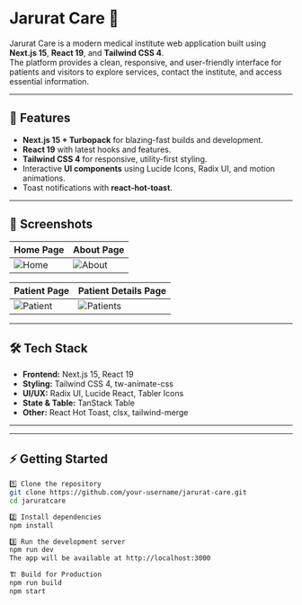 # Jarurat Care 🏥

Jarurat Care is a modern medical institute web application built using **Next.js 15**, **React 19**, and **Tailwind CSS 4**.  
The platform provides a clean, responsive, and user-friendly interface for patients and visitors to explore services, contact the institute, and access essential information.

---

## 🚀 Features
- **Next.js 15 + Turbopack** for blazing-fast builds and development.
- **React 19** with latest hooks and features.
- **Tailwind CSS 4** for responsive, utility-first styling.
- Interactive **UI components** using Lucide Icons, Radix UI, and motion animations.
- Toast notifications with **react-hot-toast**.

---

## 📸 Screenshots

| Home Page | About Page |
|-----------|------------|
| ![Home](https://jaruratcare.vercel.app/home.png) | ![About](https://jaruratcare.vercel.app/about.png) |

| Patient Page | Patient Details Page |
|--------------|---------------|
| ![Patient](https://jaruratcare.vercel.app/patientinfo.png) | ![Patients](https://jaruratcare.vercel.app/patients.png) |

---

## 🛠️ Tech Stack
- **Frontend:** Next.js 15, React 19
- **Styling:** Tailwind CSS 4, tw-animate-css
- **UI/UX:** Radix UI, Lucide React, Tabler Icons
- **State & Table:** TanStack Table
- **Other:** React Hot Toast, clsx, tailwind-merge

---


---

## ⚡ Getting Started
```bash
1️⃣ Clone the repository
git clone https://github.com/your-username/jarurat-care.git
cd jaruratcare

2️⃣ Install dependencies
npm install

3️⃣ Run the development server
npm run dev
The app will be available at http://localhost:3000

🏗️ Build for Production
npm run build
npm start

